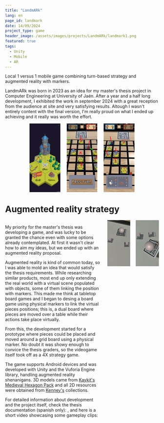 ```yaml
---
title: "LandmARk"
lang: en
page_id: landmark
date: 14/09/2024
project_type: game
header_image: /assets/images/projects/LandmARk/landmark1.png
featured: true
tags:
  - Unity
  - Mobile
  - AR
---
```



<div class="quote-shadowbox">
  Local 1 versus 1 mobile game combining turn-based strategy and augmented reality with markers.
</div>
<!--content-->

LandmARk was born in 2023 as an idea for my master's thesis project in Computer Engineering at University of Jaén. After a year and a half long development, I exhibited the work in september 2024 with a great reception from the audience at site and very satisfying results. Altough I wasn't entirely content with the final version, I'm really proud on what I ended up achieving and it really was worth the effort.

<div
  style="display: flex; flex-direction: row; justify-content: center; align-items: center; gap: 1.3rem; margin-bottom: 1.3em">
  <img src="/assets/images/projects/LandmARk/landmark0.png" style="width: 20%;">
  <img src="/assets/images/projects/LandmARk/landmark1.png" style="width: 20%;">
  <img src="/assets/images/projects/LandmARk/landmark2.png" style="width: 20%;">
</div>

<h1>Augmented reality strategy</h1>

<div style="display: flex; flex-direction: row; gap: 1.3em">
  <div style="flex: 1 1 auto">
    <p>
      My priority for the master's thesis was developing a game, and was lucky to be granted the chance even with some options already contemplated. At first it wasn't clear how to aim my ideas, but we ended up with an augmented reality proposal.
    </p>
    <p>
      Augmented reality is kind of common today, so I was able to mold an idea that would satisfy the thesis requirements. While researching similar products, most end up only extending the real world with a virtual scene populated with objects, some of them linking the position with markers. This made me think at tabletop board games and I began to desing a board game using physical markers to link the virtual pieces positions; this is, a dual board where pieces are moved over a table while their actions take place virtually.
    </p>
    <p>
      From this, the development started for a prototype where pieces could be placed and moved around a grid board using a physical marker. No doubt it was showy enough to convice the thesis graders, so the videogame itself took off as a 4X strategy game.
    </p>
    <p>
      The game supports Android devices and was developed with Unity and the Vuforia Engine library, handling augmented reality shenanigans. 3D models came from <a href="https://kaylousberg.itch.io/kaykit-medieval-hexagon">Kaykit's Medieval Hexagon Pack</a> and all 2D resources were obtained from <a href="https://kenney.nl/">Kenney's</a> collections.
    </p>
    <p>
      For detailed information about development and the project itself, check the thesis documentation (spanish only): <a href="/assets/files/projects/LandmARk/jcfpTFM.pdf" target="_blank"><i class="fa-solid fa-file-pdf"></i></a>, and here is a short video showcasing some gameplay clips: <a href="https://www.youtube.com/watch?v=Roc0nupi_bs" target="_blank"><i class="fa-brands fa-youtube"></i></a>
    </p>
  </div>
  <div style="flex: 0 0 15%">
    <img src="/assets/images/projects/LandmARk/arMarkerTest1.jpg" />
  </div>
  <div style="flex: 0 0 15%">
    <img src="/assets/images/projects/LandmARk/arMarkerTest2.jpg" />
  </div>
</div>
